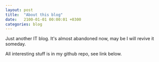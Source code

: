 ```yaml
---
layout: post
title:  "About this blog"
date:   2100-01-01 00:00:01 +0300
categories: blog
---
```

Just another IT blog. It's almost abandoned now, may be I will revive it someday.

All interesting stuff is in my github repo, see link below.
